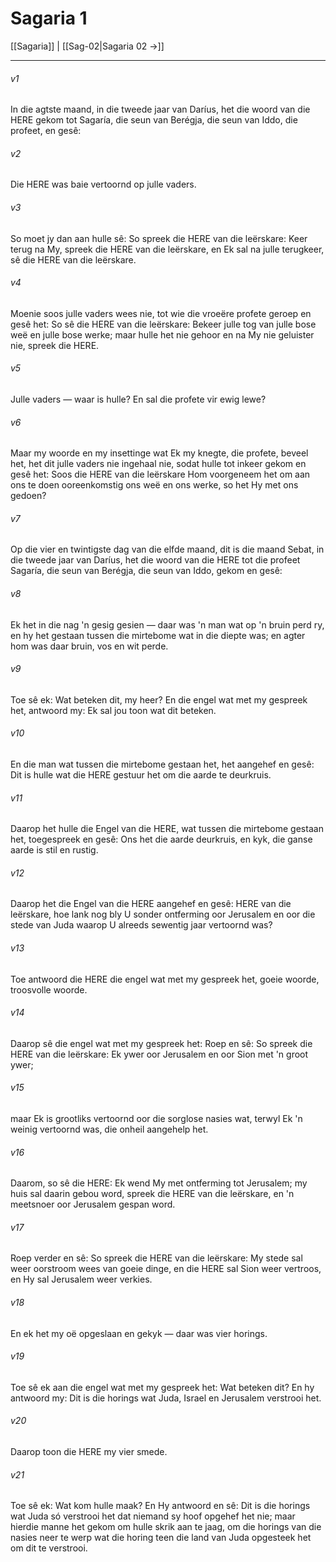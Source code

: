 # Sagaria 1

[[Sagaria]] | [[Sag-02|Sagaria 02 →]]
***

###### v1
In die agtste maand, in die tweede jaar van Daríus, het die woord van die HERE gekom tot Sagaría, die seun van Berégja, die seun van Iddo, die profeet, en gesê: 
###### v2
Die HERE was baie vertoornd op julle vaders. 
###### v3
So moet jy dan aan hulle sê: So spreek die HERE van die leërskare: Keer terug na My, spreek die HERE van die leërskare, en Ek sal na julle terugkeer, sê die HERE van die leërskare. 
###### v4
Moenie soos julle vaders wees nie, tot wie die vroeëre profete geroep en gesê het: So sê die HERE van die leërskare: Bekeer julle tog van julle bose weë en julle bose werke; maar hulle het nie gehoor en na My nie geluister nie, spreek die HERE. 
###### v5
Julle vaders — waar is hulle? En sal die profete vir ewig lewe? 
###### v6
Maar my woorde en my insettinge wat Ek my knegte, die profete, beveel het, het dit julle vaders nie ingehaal nie, sodat hulle tot inkeer gekom en gesê het: Soos die HERE van die leërskare Hom voorgeneem het om aan ons te doen ooreenkomstig ons weë en ons werke, so het Hy met ons gedoen? 
###### v7
Op die vier en twintigste dag van die elfde maand, dit is die maand Sebat, in die tweede jaar van Daríus, het die woord van die HERE tot die profeet Sagaría, die seun van Berégja, die seun van Iddo, gekom en gesê: 
###### v8
Ek het in die nag 'n gesig gesien — daar was 'n man wat op 'n bruin perd ry, en hy het gestaan tussen die mirtebome wat in die diepte was; en agter hom was daar bruin, vos en wit perde. 
###### v9
Toe sê ek: Wat beteken dit, my heer? En die engel wat met my gespreek het, antwoord my: Ek sal jou toon wat dit beteken. 
###### v10
En die man wat tussen die mirtebome gestaan het, het aangehef en gesê: Dit is hulle wat die HERE gestuur het om die aarde te deurkruis. 
###### v11
Daarop het hulle die Engel van die HERE, wat tussen die mirtebome gestaan het, toegespreek en gesê: Ons het die aarde deurkruis, en kyk, die ganse aarde is stil en rustig. 
###### v12
Daarop het die Engel van die HERE aangehef en gesê: HERE van die leërskare, hoe lank nog bly U sonder ontferming oor Jerusalem en oor die stede van Juda waarop U alreeds sewentig jaar vertoornd was? 
###### v13
Toe antwoord die HERE die engel wat met my gespreek het, goeie woorde, troosvolle woorde. 
###### v14
Daarop sê die engel wat met my gespreek het: Roep en sê: So spreek die HERE van die leërskare: Ek ywer oor Jerusalem en oor Sion met 'n groot ywer; 
###### v15
maar Ek is grootliks vertoornd oor die sorglose nasies wat, terwyl Ek 'n weinig vertoornd was, die onheil aangehelp het. 
###### v16
Daarom, so sê die HERE: Ek wend My met ontferming tot Jerusalem; my huis sal daarin gebou word, spreek die HERE van die leërskare, en 'n meetsnoer oor Jerusalem gespan word. 
###### v17
Roep verder en sê: So spreek die HERE van die leërskare: My stede sal weer oorstroom wees van goeie dinge, en die HERE sal Sion weer vertroos, en Hy sal Jerusalem weer verkies. 
###### v18
En ek het my oë opgeslaan en gekyk — daar was vier horings. 
###### v19
Toe sê ek aan die engel wat met my gespreek het: Wat beteken dit? En hy antwoord my: Dit is die horings wat Juda, Israel en Jerusalem verstrooi het. 
###### v20
Daarop toon die HERE my vier smede. 
###### v21
Toe sê ek: Wat kom hulle maak? En Hy antwoord en sê: Dit is die horings wat Juda só verstrooi het dat niemand sy hoof opgehef het nie; maar hierdie manne het gekom om hulle skrik aan te jaag, om die horings van die nasies neer te werp wat die horing teen die land van Juda opgesteek het om dit te verstrooi. 

